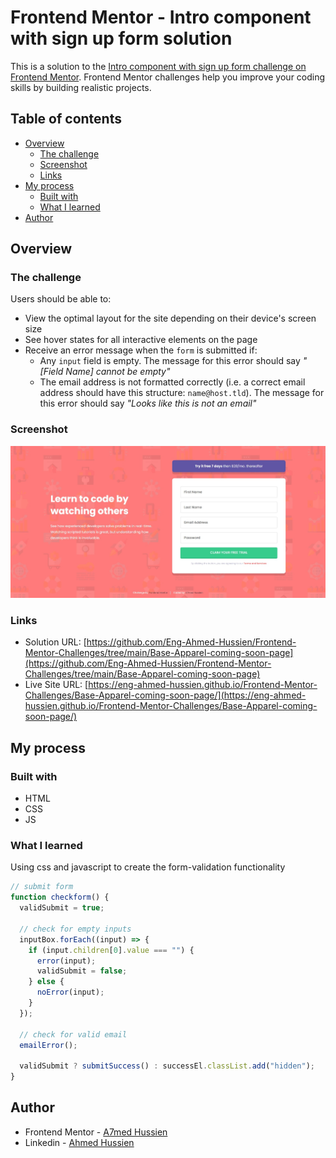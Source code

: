 # Frontend Mentor - Intro component with sign up form solution

This is a solution to the [Intro component with sign up form challenge on Frontend Mentor](https://www.frontendmentor.io/challenges/intro-component-with-signup-form-5cf91bd49edda32581d28fd1). Frontend Mentor challenges help you improve your coding skills by building realistic projects.

## Table of contents

- [Overview](#overview)
  - [The challenge](#the-challenge)
  - [Screenshot](#screenshot)
  - [Links](#links)
- [My process](#my-process)
  - [Built with](#built-with)
  - [What I learned](#what-i-learned)
- [Author](#author)

## Overview

### The challenge

Users should be able to:

- View the optimal layout for the site depending on their device's screen size
- See hover states for all interactive elements on the page
- Receive an error message when the `form` is submitted if:
  - Any `input` field is empty. The message for this error should say _"[Field Name] cannot be empty"_
  - The email address is not formatted correctly (i.e. a correct email address should have this structure: `name@host.tld`). The message for this error should say _"Looks like this is not an email"_

### Screenshot

![Screenshot](./images/Screenshot.jpeg)

### Links

- Solution URL: [https://github.com/Eng-Ahmed-Hussien/Frontend-Mentor-Challenges/tree/main/Base-Apparel-coming-soon-page](https://github.com/Eng-Ahmed-Hussien/Frontend-Mentor-Challenges/tree/main/Base-Apparel-coming-soon-page)
- Live Site URL: [https://eng-ahmed-hussien.github.io/Frontend-Mentor-Challenges/Base-Apparel-coming-soon-page/](https://eng-ahmed-hussien.github.io/Frontend-Mentor-Challenges/Base-Apparel-coming-soon-page/)

## My process

### Built with

- HTML
- CSS
- JS

### What I learned

Using css and javascript to create the form-validation functionality

```js
// submit form
function checkform() {
  validSubmit = true;

  // check for empty inputs
  inputBox.forEach((input) => {
    if (input.children[0].value === "") {
      error(input);
      validSubmit = false;
    } else {
      noError(input);
    }
  });

  // check for valid email
  emailError();

  validSubmit ? submitSuccess() : successEl.classList.add("hidden");
}
```

## Author

- Frontend Mentor - [A7med Hussien](https://www.frontendmentor.io/profile/Eng-Ahmed-Hussien)
- Linkedin - [Ahmed Hussien](https://www.linkedin.com/in/ahmed-hussien-front-end-developer/)
